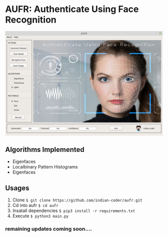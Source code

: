 # AUFR: Authenticate Using Face Recognition
  ![Gui Application View](icon/aufr.png?raw=true "PyQt GUI")
## Algorithms Implemented
  - Eigenfaces
  - Localbinary Pattern Histograms
  - Eigenfaces
  
  ## Usages
  1.  Clone ```$ git clone https://github.com/indian-coder/aufr.git```
  2.  Cd into aufr ```$ cd aufr```
  3.  Insatall dependencies ```$ pip3 install -r requirements.txt```
  4.  Execute  ```$ python3 main.py```
  
  ### remaining updates coming soon....
